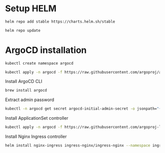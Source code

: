 # Setup HELM
```bash
helm repo add stable https://charts.helm.sh/stable
```

```bash
helm repo update
```

# ArgoCD installation
```bash
kubectl create namespace argocd
```

```bash
kubectl apply -n argocd -f https://raw.githubusercontent.com/argoproj/argo-cd/stable/manifests/install.yaml
```

Install ArgoCD CLI
```bash
brew install argocd
````

Extract admin password
```bash
kubectl -n argocd get secret argocd-initial-admin-secret -o jsonpath="{.data.password}" | base64 -d`
```

Install ApplicationSet controller
```bash
kubectl apply -n argocd -f https://raw.githubusercontent.com/argoproj-labs/applicationset/v0.3.0/manifests/install.yaml
```

Install Nginx Ingress controller
```bash
helm install nginx-ingress ingress-nginx/ingress-nginx --namespace ingress-nginx --create-namespace
```
